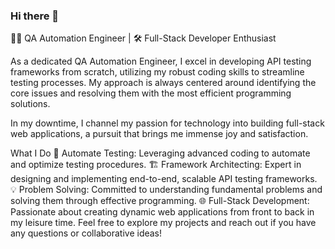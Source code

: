 ### Hi there 👋

👨‍💻 QA Automation Engineer | 🛠️ Full-Stack Developer Enthusiast

As a dedicated QA Automation Engineer, I excel in developing API testing frameworks from scratch, utilizing my robust coding skills to streamline testing processes. My approach is always centered around identifying the core issues and resolving them with the most efficient programming solutions.

In my downtime, I channel my passion for technology into building full-stack web applications, a pursuit that brings me immense joy and satisfaction.

What I Do
🤖 Automate Testing: Leveraging advanced coding to automate and optimize testing procedures.
🏗️ Framework Architecting: Expert in designing and implementing end-to-end, scalable API testing frameworks.
💡 Problem Solving: Committed to understanding fundamental problems and solving them through effective programming.
🌐 Full-Stack Development: Passionate about creating dynamic web applications from front to back in my leisure time.
Feel free to explore my projects and reach out if you have any questions or collaborative ideas!

